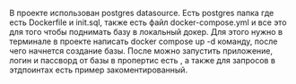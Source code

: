В проекте использован postgres datasource. Есть postgres папка где есть Dockerfile и init.sql, также есть файл docker-compose.yml и все это для того чтобы поднимать базу в локальный докер. Для этого нужно в терминале в проекте написать docker compose up -d команду, после чего начнется создание базы. После можно запустить приложение, логин и пассворд от базы в пропертис есть , а также для запросов в этдпоинтах есть пример закоментированный.
